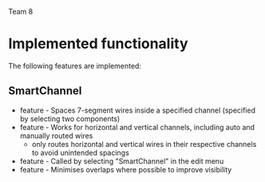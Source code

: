 Team 8
# Implemented functionality
The following features are implemented:

## SmartChannel
* feature - Spaces 7-segment wires inside a specified channel (specified by selecting two components)
* feature - Works for horizontal and vertical channels, including auto and manually routed wires 
	* only routes horizontal and vertical wires in their respective channels to avoid unintended spacings
* feature - Called by selecting "SmartChannel" in the edit menu
* feature - Minimises overlaps where possible to improve visibility

##